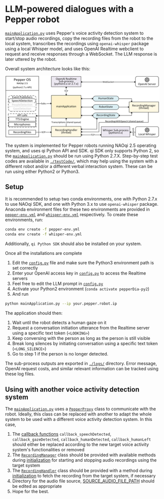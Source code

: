 # LLM-powered dialogues with a Pepper robot
[`mainApplication.py`](./mainApplication.py)  uses Pepper's voice activity detection system to start/stop audio recordings, copy the recording files from the robot to the local system, transcribes the recordings using `openai-whisper` package using a local Whisper model, and uses OpenAI Realtime webclient to request and receive responses through a WebSocket. The LLM response is later uttered by the robot.

Overall system architecture looks like this:

![-System Architecture-](./architecture.png)

The system is implemented for Pepper robots running NAOqi 2.5 operating system, and uses qi Python API and SDK.
qi SDK only supports Python 2, so the [`mainApplication.py`](/mainApplication.py) should be run using Python 2.7.X.
Step-by-step test codes are available in [`./testCode/`](/testCode/), which may help using the system with a different robot and/or a different verbal interaction system.
These can be run using either Python2 or Python3. 

## Setup
It is recommended to setup two conda environments, one with Python 2.7.x to use NAOqi SDK, and one with Python 3.x to use `openai-whisper` package.
Anaconda environment files for these two environments are provided in [`pepper-env.yml`](/pepper-env.yml) and [`whisper-env.yml`](/whisper-env.yml) respectively.
To create these environments, run:
```bash
conda env create -f pepper-env.yml
conda env create -f whisper-env.yml
```
Additionally, `qi Python SDK` should also be installed on your system.

Once all the installations are complete
1. Edit the [`config.py`](/config.py#L23) file and make sure the Python3 environment path is set correctly
2. Enter your OpenAI access key in [`config.py`](/config.py#L27) to access the Realtime servers
3. Feel free to edit the LLM prompt in [`config.py`](/config.py#L29)
4. Activate your Python2 environment (`conda activate pepperDia-py2`)
5. And run
```bash
python mainApplication.py --ip your.pepper.robot.ip
``` 

The application should then:
1. Wait until the robot detects a human gaze on it
2. Request a conversation initiation utterance from the Realtime server using a specific text token (`<LOOKING>`)
3. Keep conversing with the person as long as the person is still visible
4. Break long silences by initiating conversation using a specific text token (`<LONG_SILENCE>`)
5. Go to step 1 if the person is no longer detected.

The sub-process outputs are exported in [`./logs/`](/logs/) directory.
Error message, OpenAI request costs, and similar relevant information can be tracked using these log files.

## Using with another voice activity detection system
The [`mainApplication.py`](./mainApplication.py) uses a [`PepperProxy`](./lib/pepperProxy.py) class to communicate with the robot.
Ideally, this class can be replaced with another to adapt the whole system to be used with a different voice activity detection system.
In this case,
1. The [callback functions](./mainApplication.py#L20) `callback_speechDetected`, `callback_gazeDetected`, `callback_humanDetected`, `callback_humanLeft` should either be replaced according to the new target voice activity system's functionalities or removed
2. The [`RecordingManager`](./lib/recordingManagers.py#L6) class should be provided with available methods during [initialization](./mainApplication.py#L159) for starting and stopping audio recordings using the target system
3. The [`RecordingHandler`](./lib/recordingManagers.py#L91) class should be provided with a method during [initialization](./mainApplication.py#L166) to fetch the recording from the target system, if necessary
4. Directory for the audio file source, [SOURCE_AUDIO_FILE_PATH](./config.py#L13) should be edited as appropriate
5. Hope for the best.

